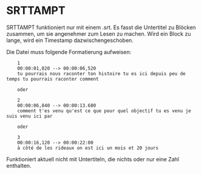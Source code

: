 # SRTTAMPT
SRTTAMPT funktioniert nur mit einem .srt. Es fasst die Untertitel zu Blöcken zusammen, um sie angenehmer zum Lesen zu machen. Wird ein Block zu lange, wird ein Timestamp dazwischengeschoben.

Die Datei muss folgende Formatierung aufweisen:

        1
        00:00:01,020 --> 00:00:06,520
        tu pourrais nous raconter ton histoire tu es ici depuis peu de temps tu pourrais raconter comment

        oder

        2
        00:00:06,840 --> 00:00:13.680
        comment t'es venu qu'est ce que pour quel objectif tu es venu je suis venu ici par

        oder

        3
        00:00:16,120 --> 00:00:22:00
        à côté de les rideaux on est ici un mois et 20 jours
        
Funktioniert aktuell nicht mit Untertiteln, die nichts oder nur eine Zahl enthalten.
